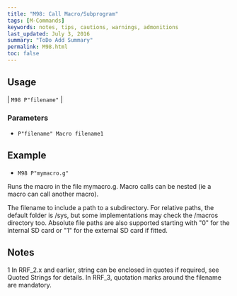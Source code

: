 ```yaml
---
title: "M98: Call Macro/Subprogram" 
tags: [M-Commands]
keywords: notes, tips, cautions, warnings, admonitions
last_updated: July 3, 2016
summary: "ToDo Add Summary"
permalink: M98.html
toc: false
---
```



## Usage ##

| `M98 P"filename"` | 

### Parameters ###

+ `P"filename" Macro filename1`

## Example ##

+ `M98 P"mymacro.g"`

Runs the macro in the file mymacro.g. Macro calls can be nested (ie a macro can call another macro).

The filename to include a path to a subdirectory. For relative paths, the default folder is /sys, but some implementations may check the /macros directory too. Absolute file paths are also supported starting with "0" for the internal SD card or "1" for the external SD card if fitted.

## Notes ##

1 In RRF_2.x and earlier, string can be enclosed in quotes if required, see Quoted Strings for details. In RRF_3, quotation marks around the filename are mandatory.
